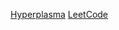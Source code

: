 <a href="https://www.hyperplasma.top">Hyperplasma</a>
<a href="https://leetcode.cn/problemset/" target="_blank">LeetCode</a>
